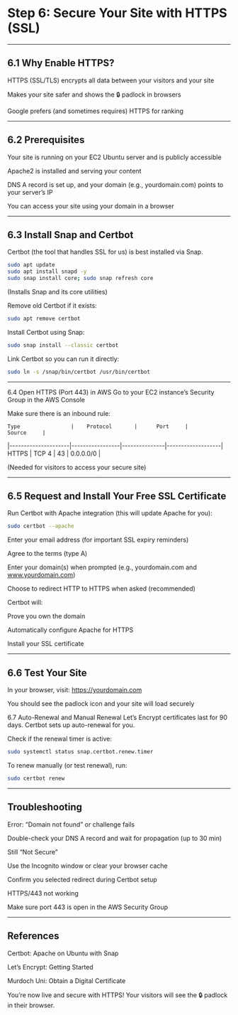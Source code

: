 # Step 6: Secure Your Site with HTTPS (SSL)
---
## 6.1 Why Enable HTTPS?
HTTPS (SSL/TLS) encrypts all data between your visitors and your site

Makes your site safer and shows the 🔒 padlock in browsers

Google prefers (and sometimes requires) HTTPS for ranking

---
## 6.2 Prerequisites
Your site is running on your EC2 Ubuntu server and is publicly accessible

Apache2 is installed and serving your content

DNS A record is set up, and your domain (e.g., yourdomain.com) points to your server’s IP

You can access your site using your domain in a browser

----
## 6.3 Install Snap and Certbot
Certbot (the tool that handles SSL for us) is best installed via Snap.

```bash
sudo apt update
sudo apt install snapd -y
sudo snap install core; sudo snap refresh core
```
(Installs Snap and its core utilities)

Remove old Certbot if it exists:

```bash
sudo apt remove certbot
```
Install Certbot using Snap:

```bash
sudo snap install --classic certbot
```
Link Certbot so you can run it directly:

```bash
sudo ln -s /snap/bin/certbot /usr/bin/certbot
```

---
6.4 Open HTTPS (Port 443) in AWS
Go to your EC2 instance’s Security Group in the AWS Console

Make sure there is an inbound rule:

    Type	            |    Protocol	    |      Port	    |        Source     |
|---------------------|-----------------|---------------|-------------------|
     HTTPS            |   	TCP	4       |      43	      |      0.0.0.0/0    |

(Needed for visitors to access your secure site)

---
## 6.5 Request and Install Your Free SSL Certificate
Run Certbot with Apache integration (this will update Apache for you):

```bash
sudo certbot --apache
```
Enter your email address (for important SSL expiry reminders)

Agree to the terms (type A)

Enter your domain(s) when prompted (e.g., yourdomain.com and www.yourdomain.com)

Choose to redirect HTTP to HTTPS when asked (recommended)

Certbot will:

Prove you own the domain

Automatically configure Apache for HTTPS

Install your SSL certificate

---
## 6.6 Test Your Site
In your browser, visit:
https://yourdomain.com

You should see the padlock icon and your site will load securely

6.7 Auto-Renewal and Manual Renewal
Let’s Encrypt certificates last for 90 days. Certbot sets up auto-renewal for you.

Check if the renewal timer is active:

```bash
sudo systemctl status snap.certbot.renew.timer
```
To renew manually (or test renewal), run:

```bash
sudo certbot renew
```

----
## Troubleshooting
Error: “Domain not found” or challenge fails

Double-check your DNS A record and wait for propagation (up to 30 min)

Still “Not Secure”

Use the Incognito window or clear your browser cache

Confirm you selected redirect during Certbot setup

HTTPS/443 not working

Make sure port 443 is open in the AWS Security Group

----
## References
Certbot: Apache on Ubuntu with Snap

Let’s Encrypt: Getting Started

Murdoch Uni: Obtain a Digital Certificate


You’re now live and secure with HTTPS! Your visitors will see the 🔒 padlock in their browser.
